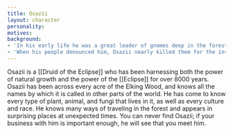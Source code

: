 ```yaml
---
title: Osazii
layout: character
personality:
motives:
background:
- 'In his early life he was a great leader of gnomes deep in the forest, where Eclipses are longer and more potent. When Osazii knew he was near death, he traveled alone into the deepest and darkest parts of the forest to seek a way to extend his life. At the [[Noon-night Horizon]], he found the power of the Eclipse and accepted it. Thus Osazii''s already impressive magical abilities increased tenfold, granting him near immortality. Osazii returned to his people, but they rejected him for his choices and did not believe that he had truly outmatched the corruption of the Eclipse.'
- 'When his people denounced him, Osazii nearly killed them for the insult; however, he realized that doing so would make him exactly what they said he would become. Knowing there was nothing he could do to prevent it, Osazii accepted his exile and returned to the loneliness of the forest, never to return. For 8000 years he has lived in and traveled the forest, claiming dominion over its lands.'
---
```


Osazii is a [[Druid of the Eclipse]] who has been harnessing both the power of natural growth and the power of the [[Eclipse]] for over 8000 years. Osazii has been across every acre of the Elking Wood, and knows all the names by which it is called in other parts of the world. He has come to know every type of plant, animal, and fungi that lives in it, as well as every culture and race. He knows many ways of traveling in the forest and appears in surprising places at unexpected times. You can never find Osazii; if your business with him is important enough, he will see that you meet him.
